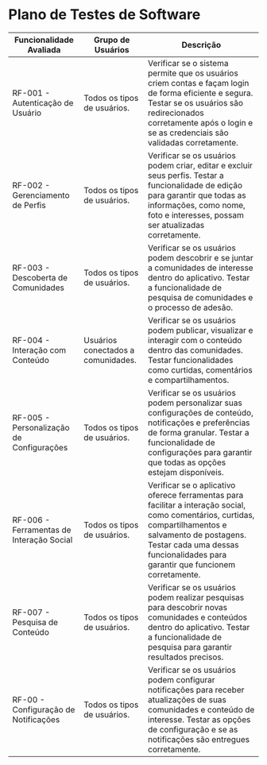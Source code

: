 # Plano de Testes de Software


| Funcionalidade Avaliada |	Grupo de Usuários |	Descrição |
| --- | --- | --- |
| RF-001 - Autenticação de Usuário |	Todos os tipos de usuários. |	Verificar se o sistema permite que os usuários criem contas e façam login de forma eficiente e segura. Testar se os usuários são redirecionados corretamente após o login e se as credenciais são validadas corretamente. |
| RF-002 - Gerenciamento de Perfis	| Todos os tipos de usuários. |	Verificar se os usuários podem criar, editar e excluir seus perfis. Testar a funcionalidade de edição para garantir que todas as informações, como nome, foto e interesses, possam ser atualizadas corretamente. |
| RF-003 - Descoberta de Comunidades	| Todos os tipos de usuários. |	Verificar se os usuários podem descobrir e se juntar a comunidades de interesse dentro do aplicativo. Testar a funcionalidade de pesquisa de comunidades e o processo de adesão. |
| RF-004 - Interação com Conteúdo |	Usuários conectados a comunidades. |	Verificar se os usuários podem publicar, visualizar e interagir com o conteúdo dentro das comunidades. Testar funcionalidades como curtidas, comentários e compartilhamentos. |
| RF-005 - Personalização de Configurações |	Todos os tipos de usuários.	| Verificar se os usuários podem personalizar suas configurações de conteúdo, notificações e preferências de forma granular. Testar a funcionalidade de configurações para garantir que todas as opções estejam disponíveis. |
| RF-006 - Ferramentas de Interação Social	| Todos os tipos de usuários. |	Verificar se o aplicativo oferece ferramentas para facilitar a interação social, como comentários, curtidas, compartilhamentos e salvamento de postagens. Testar cada uma dessas funcionalidades para garantir que funcionem corretamente. |
| RF-007 - Pesquisa de Conteúdo	| Todos os tipos de usuários.	| Verificar se os usuários podem realizar pesquisas para descobrir novas comunidades e conteúdos dentro do aplicativo. Testar a funcionalidade de pesquisa para garantir resultados precisos. |
| RF-00 - Configuração de Notificações	| Todos os tipos de usuários. |	Verificar se os usuários podem configurar notificações para receber atualizações de suas comunidades e conteúdo de interesse. Testar as opções de configuração e se as notificações são entregues corretamente. |
